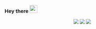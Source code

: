 ### Hey there <img src="https://media.giphy.com/media/hvRJCLFzcasrR4ia7z/giphy.gif" width="25px">

<p align="center">
  <img src ="https://github.com/egonelbre/gophers/blob/master/.thumb/vector/adventure/hiking.png"">
  <img src ="https://github-readme-stats.vercel.app/api?username=DimitarPetrov&show_icons=true&count_private=true&hide_border=true&theme=default&include_all_commits=true">
  <img src ="https://github.com/egonelbre/gophers/blob/master/.thumb/vector/superhero/zorro.png">
</p>
<!--- [![Linkedin](https://img.icons8.com/color/96/000000/linkedin.png)](https://www.linkedin.com/in/dimitar-nikolaev-petrov) -->
<!--- ![Dimitar Petrov's Most Used Languages](https://github-readme-stats.vercel.app/api/top-langs/?username=DimitarPetrov&layout=compact) -->
